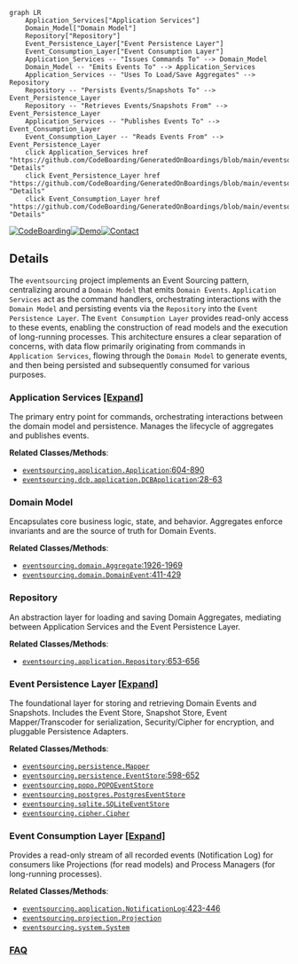```mermaid
graph LR
    Application_Services["Application Services"]
    Domain_Model["Domain Model"]
    Repository["Repository"]
    Event_Persistence_Layer["Event Persistence Layer"]
    Event_Consumption_Layer["Event Consumption Layer"]
    Application_Services -- "Issues Commands To" --> Domain_Model
    Domain_Model -- "Emits Events To" --> Application_Services
    Application_Services -- "Uses To Load/Save Aggregates" --> Repository
    Repository -- "Persists Events/Snapshots To" --> Event_Persistence_Layer
    Repository -- "Retrieves Events/Snapshots From" --> Event_Persistence_Layer
    Application_Services -- "Publishes Events To" --> Event_Consumption_Layer
    Event_Consumption_Layer -- "Reads Events From" --> Event_Persistence_Layer
    click Application_Services href "https://github.com/CodeBoarding/GeneratedOnBoardings/blob/main/eventsourcing/Application_Services.md" "Details"
    click Event_Persistence_Layer href "https://github.com/CodeBoarding/GeneratedOnBoardings/blob/main/eventsourcing/Event_Persistence_Layer.md" "Details"
    click Event_Consumption_Layer href "https://github.com/CodeBoarding/GeneratedOnBoardings/blob/main/eventsourcing/Event_Consumption_Layer.md" "Details"
```

[![CodeBoarding](https://img.shields.io/badge/Generated%20by-CodeBoarding-9cf?style=flat-square)](https://github.com/CodeBoarding/GeneratedOnBoardings)[![Demo](https://img.shields.io/badge/Try%20our-Demo-blue?style=flat-square)](https://www.codeboarding.org/demo)[![Contact](https://img.shields.io/badge/Contact%20us%20-%20contact@codeboarding.org-lightgrey?style=flat-square)](mailto:contact@codeboarding.org)

## Details

The `eventsourcing` project implements an Event Sourcing pattern, centralizing around a `Domain Model` that emits `Domain Events`. `Application Services` act as the command handlers, orchestrating interactions with the `Domain Model` and persisting events via the `Repository` into the `Event Persistence Layer`. The `Event Consumption Layer` provides read-only access to these events, enabling the construction of read models and the execution of long-running processes. This architecture ensures a clear separation of concerns, with data flow primarily originating from commands in `Application Services`, flowing through the `Domain Model` to generate events, and then being persisted and subsequently consumed for various purposes.

### Application Services [[Expand]](./Application_Services.md)
The primary entry point for commands, orchestrating interactions between the domain model and persistence. Manages the lifecycle of aggregates and publishes events.


**Related Classes/Methods**:

- <a href="https://github.com/pyeventsourcing/eventsourcing/blob/9.5/eventsourcing/application.py#L604-L890" target="_blank" rel="noopener noreferrer">`eventsourcing.application.Application`:604-890</a>
- <a href="https://github.com/pyeventsourcing/eventsourcing/blob/9.5/eventsourcing/dcb/application.py#L28-L63" target="_blank" rel="noopener noreferrer">`eventsourcing.dcb.application.DCBApplication`:28-63</a>


### Domain Model
Encapsulates core business logic, state, and behavior. Aggregates enforce invariants and are the source of truth for Domain Events.


**Related Classes/Methods**:

- <a href="https://github.com/pyeventsourcing/eventsourcing/blob/9.5/eventsourcing/domain.py#L1926-L1969" target="_blank" rel="noopener noreferrer">`eventsourcing.domain.Aggregate`:1926-1969</a>
- <a href="https://github.com/pyeventsourcing/eventsourcing/blob/9.5/eventsourcing/domain.py#L411-L429" target="_blank" rel="noopener noreferrer">`eventsourcing.domain.DomainEvent`:411-429</a>


### Repository
An abstraction layer for loading and saving Domain Aggregates, mediating between Application Services and the Event Persistence Layer.


**Related Classes/Methods**:

- <a href="https://github.com/pyeventsourcing/eventsourcing/blob/9.5/eventsourcing/application.py#L653-L656" target="_blank" rel="noopener noreferrer">`eventsourcing.application.Repository`:653-656</a>


### Event Persistence Layer [[Expand]](./Event_Persistence_Layer.md)
The foundational layer for storing and retrieving Domain Events and Snapshots. Includes the Event Store, Snapshot Store, Event Mapper/Transcoder for serialization, Security/Cipher for encryption, and pluggable Persistence Adapters.


**Related Classes/Methods**:

- <a href="https://github.com/pyeventsourcing/eventsourcing/blob/9.5/eventsourcing/persistence.py" target="_blank" rel="noopener noreferrer">`eventsourcing.persistence.Mapper`</a>
- <a href="https://github.com/pyeventsourcing/eventsourcing/blob/9.5/eventsourcing/persistence.py#L598-L652" target="_blank" rel="noopener noreferrer">`eventsourcing.persistence.EventStore`:598-652</a>
- <a href="https://github.com/pyeventsourcing/eventsourcing/blob/9.5/eventsourcing/popo.py" target="_blank" rel="noopener noreferrer">`eventsourcing.popo.POPOEventStore`</a>
- <a href="https://github.com/pyeventsourcing/eventsourcing/blob/9.5/eventsourcing/postgres.py" target="_blank" rel="noopener noreferrer">`eventsourcing.postgres.PostgresEventStore`</a>
- <a href="https://github.com/pyeventsourcing/eventsourcing/blob/9.5/eventsourcing/sqlite.py" target="_blank" rel="noopener noreferrer">`eventsourcing.sqlite.SQLiteEventStore`</a>
- <a href="https://github.com/pyeventsourcing/eventsourcing/blob/9.5/eventsourcing/cipher.py" target="_blank" rel="noopener noreferrer">`eventsourcing.cipher.Cipher`</a>


### Event Consumption Layer [[Expand]](./Event_Consumption_Layer.md)
Provides a read-only stream of all recorded events (Notification Log) for consumers like Projections (for read models) and Process Managers (for long-running processes).


**Related Classes/Methods**:

- <a href="https://github.com/pyeventsourcing/eventsourcing/blob/9.5/eventsourcing/application.py#L423-L446" target="_blank" rel="noopener noreferrer">`eventsourcing.application.NotificationLog`:423-446</a>
- <a href="https://github.com/pyeventsourcing/eventsourcing/blob/9.5/eventsourcing/projection.py" target="_blank" rel="noopener noreferrer">`eventsourcing.projection.Projection`</a>
- <a href="https://github.com/pyeventsourcing/eventsourcing/blob/9.5/eventsourcing/system.py" target="_blank" rel="noopener noreferrer">`eventsourcing.system.System`</a>




### [FAQ](https://github.com/CodeBoarding/GeneratedOnBoardings/tree/main?tab=readme-ov-file#faq)